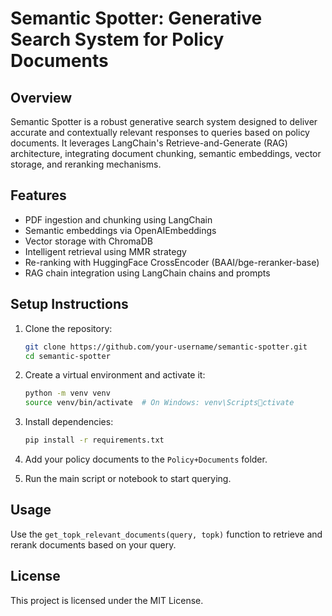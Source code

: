 
# Semantic Spotter: Generative Search System for Policy Documents

## Overview
Semantic Spotter is a robust generative search system designed to deliver accurate and contextually relevant responses to queries based on policy documents. It leverages LangChain's Retrieve-and-Generate (RAG) architecture, integrating document chunking, semantic embeddings, vector storage, and reranking mechanisms.

## Features
- PDF ingestion and chunking using LangChain
- Semantic embeddings via OpenAIEmbeddings
- Vector storage with ChromaDB
- Intelligent retrieval using MMR strategy
- Re-ranking with HuggingFace CrossEncoder (BAAI/bge-reranker-base)
- RAG chain integration using LangChain chains and prompts

## Setup Instructions
1. Clone the repository:
   ```bash
   git clone https://github.com/your-username/semantic-spotter.git
   cd semantic-spotter
   ```

2. Create a virtual environment and activate it:
   ```bash
   python -m venv venv
   source venv/bin/activate  # On Windows: venv\Scriptsctivate
   ```

3. Install dependencies:
   ```bash
   pip install -r requirements.txt
   ```

4. Add your policy documents to the `Policy+Documents` folder.

5. Run the main script or notebook to start querying.

## Usage
Use the `get_topk_relevant_documents(query, topk)` function to retrieve and rerank documents based on your query.

## License
This project is licensed under the MIT License.
